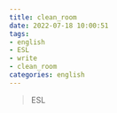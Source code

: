 ```yaml
---
title: clean_room
date: 2022-07-18 10:00:51
tags: 
- english
- ESL
- write
- clean_room
categories: english
---
```

> ESL